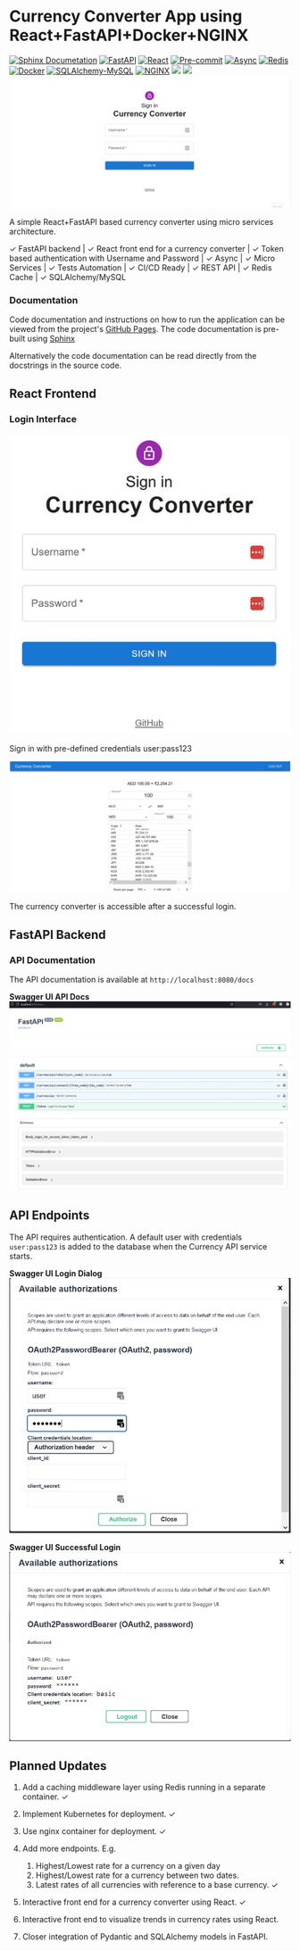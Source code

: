 # Currency Converter App using React+FastAPI+Docker+NGINX
[![Sphinx Documetation](https://img.shields.io/badge/Docs-Sphinx-005571?style=flat-square)](https://s-raza.github.io/currency-converter-api/)
[![FastAPI](https://img.shields.io/badge/FastAPI-005571?style=flat-square&logo=fastapi)](https://fastapi.tiangolo.com/)
[![React](https://img.shields.io/badge/React-005571?style=flat-square&logo=react)](https://reactjs.org/)
[![Pre-commit](https://img.shields.io/badge/pre--commit-005571?style=flat-square&logo=pre-commit)](https://pre-commit.com/)
[![Async](https://img.shields.io/badge/Async-005571?style=flat-square&logo=python)](https://docs.python.org/3/library/asyncio.html)
[![Redis](https://img.shields.io/badge/Redis-005571?style=flat-square&logo=redis)](https://redis.io/)
[![Docker](https://img.shields.io/badge/Docker-005571?style=flat-square&logo=docker)](https://www.docker.com/)
[![SQLAlchemy-MySQL](https://img.shields.io/badge/MySQL-SQLAlchemy-005571?style=flat-square&logo=mysql)](https://www.sqlalchemy.org)
[![NGINX](https://img.shields.io/badge/NGINX-005571?style=flat-square&logo=nginx)](https://www.nginx.com/)
<img src="https://img.shields.io/badge/REST--API-005571?style=flat-square"/>
<img src="https://img.shields.io/badge/Microservices-005571?style=flat-square"/>
<img src="./gh-static/06-react-ui.gif"/>
<br>

A simple React+FastAPI based currency converter using micro services architecture.

&check; FastAPI backend | &check; React front end for a currency converter | &check; Token based authentication with Username and Password | &check; Async | &check; Micro Services | &check; Tests Automation | &check; CI/CD Ready | &check; REST API | &check; Redis Cache | &check; SQLAlchemy/MySQL


### Documentation

Code documentation and instructions on how to run the application can be viewed
from the project's [GitHub Pages](https://s-raza.github.io/currency-converter-api/).
The code documentation is pre-built using [Sphinx](https://www.sphinx-doc.org/en/master/)

Alternatively the code documentation can be read directly from the docstrings in the source code.

## React Frontend

### Login Interface

<img src="./gh-static/04-login-page.jpg"/>
<br>

Sign in with pre-defined credentials user:pass123

<img src="./gh-static/05-currency-converter.jpg"/>
<br>

The currency converter is accessible after a successful login.

## FastAPI Backend

### API Documentation

The API documentation is available at `http://localhost:8080/docs`

**Swagger UI API Docs**
<img src="./gh-static/01-api-docs.jpg"/>
<br>

## API Endpoints

The API requires authentication. A default user with credentials `user:pass123` is added to the
database when the Currency API service starts.

**Swagger UI Login Dialog**
<img src="./gh-static/02-user-auth-dialog.jpg"/>
<br>


**Swagger UI Successful Login**
<img src="./gh-static/03-user-authorized-dialog.jpg"/>
<br>

## Planned Updates

1. Add a caching middleware layer using Redis running in a separate container. &check;
2. Implement Kubernetes for deployment. &check;
3. Use nginx container for deployment. &check;
4. Add more endpoints. E.g.

    1. Highest/Lowest rate for a currency on a given day
    2. Highest/Lowest rate for a currency between two dates.
    3. Latest rates of all currencies with reference to a   base currency. &check;

5. Interactive front end for a currency converter using React. &check;
6. Interactive front end to visualize trends in currency rates using React.
7. Closer integration of Pydantic and SQLAlchemy models in FastAPI.
